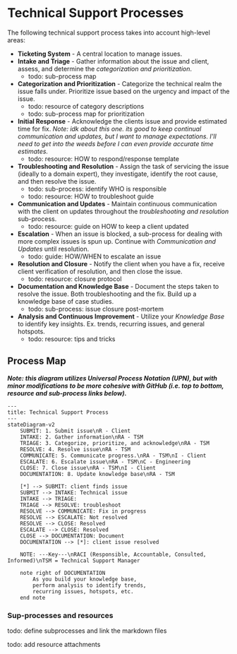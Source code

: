 # Technical Support Processes

The following technical support process takes into account high-level areas:

- **Ticketing System** - A central location to manage issues.
- **Intake and Triage** - Gather information about the issue and client, assess, and determine the *categorization and prioritization*.
    - todo: sub-process map
- **Categorization and Prioritization** - Categorize the technical realm the issue falls under. Prioritize issue based on the urgency and impact of the issue.
    - todo: resource of category descriptions
    - todo: sub-process map for prioritization
- **Initial Response** - Acknowledge the clients issue and provide estimated time for fix. *Note: idk about this one. its good to keep continual communication and updates, but I want to manage expectations. I'll need to get into the weeds before I can even provide accurate time estimates.*
    - todo: resource: HOW to respond/response template
- **Troubleshooting and Resolution** - Assign the task of servicing the issue (ideally to a domain expert), they investigate, identify the root cause, and then resolve the issue.
    - todo: sub-process: identify WHO is responsible
    - todo: resource: HOW to troubleshoot guide
- **Communication and Updates** - Maintain continuous communication with the client on updates throughout the *troubleshooting and resolution* sub-process.
    - todo: resource: guide on HOW to keep a client updated 
- **Escalation** - When an issue is blocked, a sub-process for dealing with more complex issues is spun up. Continue with *Communication and Updates* until resolution.
    - todo: guide: HOW/WHEN to escalate an issue
- **Resolution and Closure** - Notify the client when you have a fix, receive client verification of resolution, and then close the issue.
    - todo: resource: closure protocol
- **Documentation and Knowledge Base** - Document the steps taken to resolve the issue. Both troubleshooting and the fix. Build up a knowledge base of case studies.
    - todo: sub-process: issue closure post-mortem
- **Analysis and Continuous Improvement** - Utilize your *Knowledge Base* to identify key insights. Ex. trends, recurring issues, and general hotspots.
    - todo: resource: tips and tricks

## Process Map

***Note: this diagram utilizes Universal Process Notation (UPN), but with minor modifications to be more cohesive with GitHub (i.e. top to bottom, resource and sub-process links below).***

```mermaid
---
title: Technical Support Process
---
stateDiagram-v2
    SUBMIT: 1. Submit issue\nR - Client
    INTAKE: 2. Gather information\nRA - TSM
    TRIAGE: 3. Categorize, prioritize, and acknowledge\nRA - TSM
    RESOLVE: 4. Resolve issue\nRA - TSM
    COMMUNICATE: 5. Communicate progress.\nRA - TSM\nI - Client
    ESCALATE: 6. Escalate issue\nRA - TSM\nC - Engineering
    CLOSE: 7. Close issue\nRA - TSM\nI - Client
    DOCUMENTATION: 8. Update knowledge base\nRA - TSM

    [*] --> SUBMIT: client finds issue
    SUBMIT --> INTAKE: Technical issue
    INTAKE --> TRIAGE: 
    TRIAGE --> RESOLVE: troubleshoot
    RESOLVE --> COMMUNICATE: Fix in progress
    RESOLVE --> ESCALATE: Not resolved
    RESOLVE --> CLOSE: Resolved
    ESCALATE --> CLOSE: Resolved
    CLOSE --> DOCUMENTATION: Document
    DOCUMENTATION --> [*]: client issue resolved

    NOTE: ---Key---\nRACI (Responsible, Accountable, Consulted, Informed)\nTSM = Technical Support Manager

    note right of DOCUMENTATION
        As you build your knowledge base,
        perform analysis to identify trends,
        recurring issues, hotspots, etc.
    end note
```

### Sup-processes and resources

todo: define subprocesses and link the markdown files

todo: add resource attachments